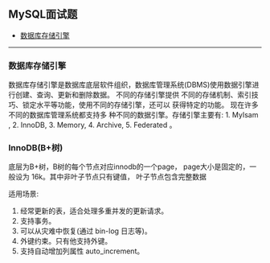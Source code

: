## MySQL面试题

- [数据库存储引擎]()

---

### 数据库存储引擎
数据库存储引擎是数据库底层软件组织，数据库管理系统(DBMS)使用数据引擎进行创建、查询、更新和删除数据。
不同的存储引擎提供 不同的存储机制、索引技巧、锁定水平等功能，使用不同的存储引擎，还可以 获得特定的功能。
现在许多不同的数据库管理系统都支持多 种不同的数据引擎。存储引擎主要有: 1. MyIsam , 2. InnoDB, 3. Memory, 4. Archive, 5. Federated 。

### InnoDB(B+树)
底层为B+树，B树的每个节点对应innodb的一个page， page大小是固定的，一般设为 16k。其中非叶子节点只有键值， 叶子节点包含完整数据

适用场景:
1. 经常更新的表，适合处理多重并发的更新请求。 
2. 支持事务。
3. 可以从灾难中恢复(通过 bin-log 日志等)。
4. 外键约束。只有他支持外键。
5. 支持自动增加列属性 auto_increment。


















